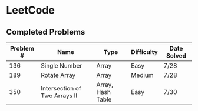 # LeetCode

## Completed Problems

| Problem # | Name                          | Type              | Difficulty | Date Solved |
| --------- | ----------------------------- | ----------------- | ---------- | ----------- |
| 136       | Single Number                 | Array             | Easy       | 7/28        |
| 189       | Rotate Array                  | Array             | Medium     | 7/28        |
| 350       | Intersection of Two Arrays II | Array, Hash Table | Easy       | 7/30        |
